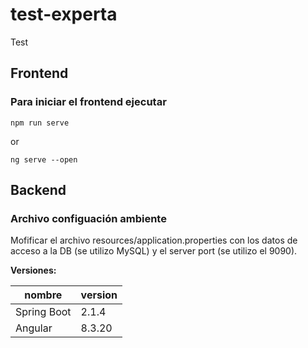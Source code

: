 # test-experta
Test

## Frontend

### Para iniciar el frontend ejecutar
`npm run serve`

or

`ng serve --open`


## Backend 

### Archivo configuación ambiente

Mofificar el archivo resources/application.properties con los datos 
de acceso a la DB (se utilizo MySQL) y el server port (se utilizo el 9090).




**Versiones:**

|   nombre    | version  | 
| ----------- | -------- |
| Spring Boot |  2.1.4   | 
|  Angular    |  8.3.20  |

